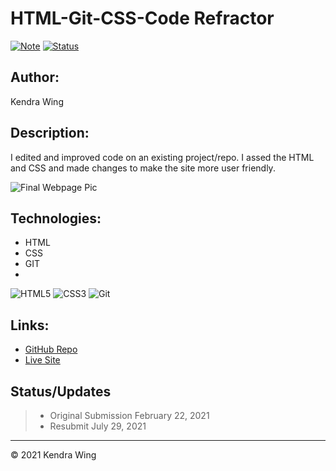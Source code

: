 # HTML-Git-CSS-Code Refractor

[![Note](https://img.shields.io/badge/Note-Recently_Updated_for_HW_Resubmit-3cc9a3?style=for-the-badge&link=https://github.com/kwing25/01-HTML-Git-CSS-CODE-REFACTOR)](https://github.com/kwing25/01-HTML-Git-CSS-CODE-REFACTOR)
[![Status](https://img.shields.io/badge/Status-Complete-66BB6A?style=for-the-badge&link=https://github.com/kwing25/01-HTML-Git-CSS-CODE-REFACTOR)](https://github.com/kwing25/01-HTML-Git-CSS-CODE-REFACTOR)


## Author:
Kendra Wing

## Description:
I edited and improved code on an existing project/repo. I assed the HTML and CSS and made changes to make the site more user friendly.

![Final Webpage Pic](#)
## Technologies:

- HTML
- CSS
- GIT 
- 
![HTML5](https://img.shields.io/badge/HTML5-000000?style=flat&logo=HTML5)
![CSS3](https://img.shields.io/badge/CSS3-000000?style=flat&logo=CSS3)
![Git](https://img.shields.io/badge/Git-000000?style=flat&logo=Git)

## Links:
- [GitHub Repo](https://github.com/kwing25/01-HTML-Git-CSS-CODE-REFACTOR)
- [Live Site](https://kwing25.github.io/01-HTML-Git-CSS-CODE-REFACTOR/)
## Status/Updates
> - Original Submission February 22, 2021
> - Resubmit July 29, 2021

---
&copy; 2021 Kendra Wing